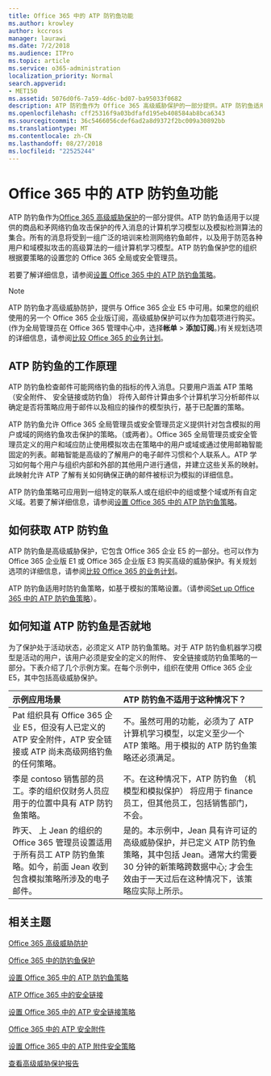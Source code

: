 ```yaml
---
title: Office 365 中的 ATP 防钓鱼功能
ms.author: krowley
author: kccross
manager: laurawi
ms.date: 7/2/2018
ms.audience: ITPro
ms.topic: article
ms.service: o365-administration
localization_priority: Normal
search.appverid:
- MET150
ms.assetid: 5076d0f6-7a59-4d6c-bd07-ba95033f0682
description: ATP 防钓鱼作为 Office 365 高级威胁保护的一部分提供。ATP 防钓鱼适用于以提供的商品和矛网络钓鱼攻击保护的传入消息的计算机学习模型以及模拟检测算法的集合。所有的消息将受到一组广泛的培训来检测网络钓鱼邮件，以及用于防范各种用户和域模拟攻击的高级算法的一组计算机学习模型。ATP 防钓鱼保护您的组织根据要策略的设置您的 Office 365 全局或安全管理员。
ms.openlocfilehash: cff25316f9a03bdfafd195eb408584ab8bca6343
ms.sourcegitcommit: 36c5466056cdef6ad2a8d9372f2bc009a30892bb
ms.translationtype: MT
ms.contentlocale: zh-CN
ms.lasthandoff: 08/27/2018
ms.locfileid: "22525244"
---
```

# <a name="atp-anti-phishing-capabilities-in-office-365"></a>Office 365 中的 ATP 防钓鱼功能

ATP 防钓鱼作为[Office 365 高级威胁保护](https://technet.microsoft.com/en-us/library/exchange-online-advanced-threat-protection-service-description.aspx)的一部分提供。ATP 防钓鱼适用于以提供的商品和矛网络钓鱼攻击保护的传入消息的计算机学习模型以及模拟检测算法的集合。所有的消息将受到一组广泛的培训来检测网络钓鱼邮件，以及用于防范各种用户和域模拟攻击的高级算法的一组计算机学习模型。ATP 防钓鱼保护您的组织根据要策略的设置您的 Office 365 全局或安全管理员。
  
若要了解详细信息，请参阅[设置 Office 365 中的 ATP 防钓鱼策略](set-up-atp-anti-phishing-policies.md)。
  
> [!NOTE]
> ATP 防钓鱼才高级威胁防护，提供与 Office 365 企业 E5 中可用。如果您的组织使用的另一个 Office 365 企业版订阅，高级威胁保护可以作为加载项进行购买。(作为全局管理员在 Office 365 管理中心中，选择**帐单** \> **添加订阅**。)有关规划选项的详细信息，请参阅[比较 Office 365 的业务计划](https://go.microsoft.com/fwlink/?linkid=844053)。 
    
## <a name="how-atp-anti-phishing-works"></a>ATP 防钓鱼的工作原理
<a name="Howantiphishworks"> </a>

ATP 防钓鱼检查邮件可能网络钓鱼的指标的传入消息。只要用户涵盖 ATP 策略 （安全附件、 安全链接或防钓鱼） 将传入邮件计算由多个计算机学习分析邮件以确定是否将策略应用于邮件以及相应的操作的模型执行，基于已配置的策略。
  
ATP 防钓鱼允许 Office 365 全局管理员或安全管理员定义提供针对包含模拟的用户或域的网络钓鱼攻击保护的策略。（或两者）。Office 365 全局管理员或安全管理员定义的用户和域应防止使用模拟攻击在策略中的用户或域或通过使用邮箱智能固定的列表。邮箱智能是高级的了解用户的电子邮件习惯和个人联系人。ATP 学习如何每个用户与组织内部和外部的其他用户进行通信，并建立这些关系的映射。此映射允许 ATP 了解有关如何确保正确的邮件被标识为模拟的详细信息。
  
ATP 防钓鱼策略可应用到一组特定的联系人或在组织中的组或整个域或所有自定义域。若要了解详细信息，请参阅[设置 Office 365 中的 ATP 防钓鱼策略](set-up-atp-anti-phishing-policies.md)。
  
## <a name="how-to-get-atp-anti-phishing"></a>如何获取 ATP 防钓鱼
<a name="Howtogetantiphish"> </a>

ATP 防钓鱼是高级威胁保护，它包含 Office 365 企业 E5 的一部分。也可以作为 Office 365 企业版 E1 或 Office 365 企业版 E3 购买高级的威胁保护。有关规划选项的详细信息，请参阅[比较 Office 365 的业务计划](https://go.microsoft.com/fwlink/?linkid=844053)。
  
ATP 防钓鱼适用时防钓鱼策略，如基于模拟的策略设置。（请参阅[Set up Office 365 中的 ATP 防钓鱼策略](set-up-atp-anti-phishing-policies.md)）。
  
## <a name="how-to-know-if-atp-anti-phishing-is-in-place"></a>如何知道 ATP 防钓鱼是否就地
<a name="IsantiphishOn"> </a>

为了保护处于活动状态，必须定义 ATP 防钓鱼策略。对于 ATP 防钓鱼机器学习模型是活动的用户，该用户必须是安全的定义的附件、 安全链接或防钓鱼策略的一部分。下表介绍了几个示例方案。在每个示例中，组织在使用 Office 365 企业 E5，其中包括高级威胁保护。
  
|**示例应用场景**|**ATP 防钓鱼不适用于这种情况下？**|
|:-----|:-----|
|Pat 组织具有 Office 365 企业 E5，但没有人已定义的 ATP 安全附件，ATP 安全链接或 ATP 尚未高级网络钓鱼的任何策略。|不。虽然可用的功能，必须为了 ATP 计算机学习模型，以定义至少一个 ATP 策略。用于模拟的 ATP 防钓鱼策略还必须满足。|
|李是 contoso 销售部的员工。李的组织仅财务人员应用于的位置中具有 ATP 防钓鱼策略。|不。在这种情况下，ATP 防钓鱼 （机模型和模拟保护） 将应用于 finance 员工，但其他员工，包括销售部门，不会。|
|昨天、 上 Jean 的组织的 Office 365 管理员设置适用于所有员工 ATP 防钓鱼策略。如今，前面 Jean 收到包含模拟策略所涉及的电子邮件。|是的。本示例中，Jean 具有许可证的高级威胁保护，并已定义 ATP 防钓鱼策略，其中包括 Jean。通常大约需要 30 分钟的新策略跨数据中心; 才会生效由于一天过后在这种情况下，该策略应实际上所示。|
   
## <a name="related-topics"></a>相关主题
<a name="IsantiphishOn"> </a>

[Office 365 高级威胁防护](office-365-atp.md)
  
[Office 365 中的防钓鱼保护](anti-phishing-protection.md)
  
[设置 Office 365 中的 ATP 防钓鱼策略](set-up-atp-anti-phishing-policies.md)
  
[ATP Office 365 中的安全链接](atp-safe-links.md)
  
[设置 Office 365 中的 ATP 安全链接策略](set-up-atp-safe-links-policies.md)
  
[Office 365 中的 ATP 安全附件](atp-safe-attachments.md)
  
[设置 Office 365 中的 ATP 附件安全策略](set-up-atp-safe-attachments-policies.md)
  
[查看高级威胁保护报告](view-reports-for-atp.md)
  

